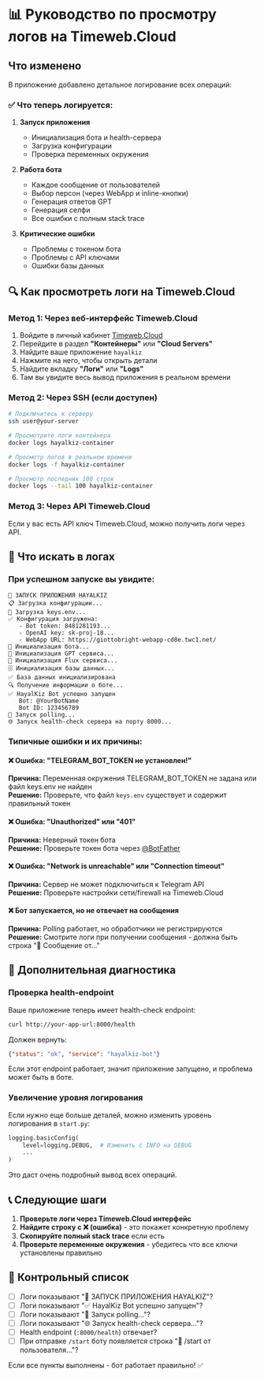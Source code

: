 # 📊 Руководство по просмотру логов на Timeweb.Cloud

## Что изменено

В приложение добавлено детальное логирование всех операций:

### ✅ Что теперь логируется:

1. **Запуск приложения**
   - Инициализация бота и health-сервера
   - Загрузка конфигурации
   - Проверка переменных окружения

2. **Работа бота**
   - Каждое сообщение от пользователей
   - Выбор персон (через WebApp и inline-кнопки)
   - Генерация ответов GPT
   - Генерация селфи
   - Все ошибки с полным stack trace

3. **Критические ошибки**
   - Проблемы с токеном бота
   - Проблемы с API ключами
   - Ошибки базы данных

## 🔍 Как просмотреть логи на Timeweb.Cloud

### Метод 1: Через веб-интерфейс Timeweb.Cloud

1. Войдите в личный кабинет [Timeweb.Cloud](https://timeweb.cloud)
2. Перейдите в раздел **"Контейнеры"** или **"Cloud Servers"**
3. Найдите ваше приложение `hayalkiz`
4. Нажмите на него, чтобы открыть детали
5. Найдите вкладку **"Логи"** или **"Logs"**
6. Там вы увидите весь вывод приложения в реальном времени

### Метод 2: Через SSH (если доступен)

```bash
# Подключитесь к серверу
ssh user@your-server

# Просмотрите логи контейнера
docker logs hayalkiz-container

# Просмотр логов в реальном времени
docker logs -f hayalkiz-container

# Просмотр последних 100 строк
docker logs --tail 100 hayalkiz-container
```

### Метод 3: Через API Timeweb.Cloud

Если у вас есть API ключ Timeweb.Cloud, можно получить логи через API.

## 📝 Что искать в логах

### При успешном запуске вы увидите:

```
🚀 ЗАПУСК ПРИЛОЖЕНИЯ HAYALKIZ
📋 Загрузка конфигурации...
🔑 Загрузка keys.env...
✅ Конфигурация загружена:
   - Bot token: 8481281193...
   - OpenAI key: sk-proj-18...
   - WebApp URL: https://giottobright-webapp-cd8e.twc1.net/
🤖 Инициализация бота...
🧠 Инициализация GPT сервиса...
🎨 Инициализация Flux сервиса...
🗄️ Инициализация базы данных...
✅ База данных инициализирована
🔍 Получение информации о боте...
✅ HayalKiz Bot успешно запущен
   Bot: @YourBotName
   Bot ID: 123456789
🚀 Запуск polling...
🌐 Запуск health-check сервера на порту 8000...
```

### Типичные ошибки и их причины:

#### ❌ Ошибка: "TELEGRAM_BOT_TOKEN не установлен!"
**Причина:** Переменная окружения TELEGRAM_BOT_TOKEN не задана или файл keys.env не найден  
**Решение:** Проверьте, что файл `keys.env` существует и содержит правильный токен

#### ❌ Ошибка: "Unauthorized" или "401"
**Причина:** Неверный токен бота  
**Решение:** Проверьте токен бота через [@BotFather](https://t.me/BotFather)

#### ❌ Ошибка: "Network is unreachable" или "Connection timeout"
**Причина:** Сервер не может подключиться к Telegram API  
**Решение:** Проверьте настройки сети/firewall на Timeweb.Cloud

#### ❌ Бот запускается, но не отвечает на сообщения
**Причина:** Polling работает, но обработчики не регистрируются  
**Решение:** Смотрите логи при получении сообщения - должна быть строка "💬 Сообщение от..."

## 🔧 Дополнительная диагностика

### Проверка health-endpoint

Ваше приложение теперь имеет health-check endpoint:

```bash
curl http://your-app-url:8000/health
```

Должен вернуть:
```json
{"status": "ok", "service": "hayalkiz-bot"}
```

Если этот endpoint работает, значит приложение запущено, и проблема может быть в боте.

### Увеличение уровня логирования

Если нужно еще больше деталей, можно изменить уровень логирования в `start.py`:

```python
logging.basicConfig(
    level=logging.DEBUG,  # Изменить с INFO на DEBUG
    ...
)
```

Это даст очень подробный вывод всех операций.

## 📞 Следующие шаги

1. **Проверьте логи через Timeweb.Cloud интерфейс**
2. **Найдите строку с ❌ (ошибка)** - это покажет конкретную проблему
3. **Скопируйте полный stack trace** если есть
4. **Проверьте переменные окружения** - убедитесь что все ключи установлены правильно

## 🎯 Контрольный список

- [ ] Логи показывают "🚀 ЗАПУСК ПРИЛОЖЕНИЯ HAYALKIZ"?
- [ ] Логи показывают "✅ HayalKiz Bot успешно запущен"?
- [ ] Логи показывают "🚀 Запуск polling..."?
- [ ] Логи показывают "🌐 Запуск health-check сервера..."?
- [ ] Health endpoint (`:8000/health`) отвечает?
- [ ] При отправке `/start` боту появляется строка "👤 /start от пользователя..."?

Если все пункты выполнены - бот работает правильно! ✅
